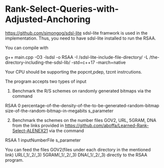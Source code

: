 # Rank-Select-Queries-with-Adjusted-Anchoring

https://github.com/simongog/sdsl-lite sdsl-lite framwork is used in the implementation. 
Thus, you need to have sdsl-lite installed to run the RSAA.

You can compile with 

g++ main.cpp -O3 -lsdsl -o RSAA -I /sdsl-lite-include-file-directory/ -L /the-directory-including-the-sdsl-lib/ -std=c++17 -march=native 

Your CPU should be supporting the popcnt,pdep, tzcnt instrcutions.

The program accepts two types of input 

1) Benchmark the R/S schemes on randomly generated bitmaps via the command 

RSAA 0 percentage-of-the-density-of-the-to-be-generated-random-bitmap size-of-the-random-bitmap-in-megabits s_parameter 

2) Benchmark the schemes on the number files GOV2, URL, 5GRAM, DNA from the links provided in https://github.com/aboffa/Learned-Rank-Select-ALENEX21 via the command

RSAA 1 inputNumberFile s_parameter 

You can feed the files GOV2(files under each directory in the mentioned link) URL(_1/_2/_3) 5GRAM(_1/_2/_3) DNA(_1/_2/_3)   directly to the RSAA program.

